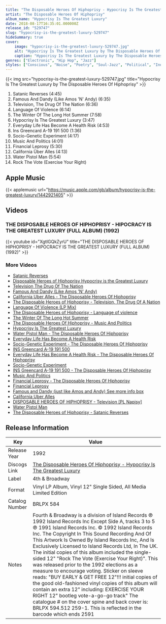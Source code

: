 ```yaml
---
title: "The Disposable Heroes Of Hiphoprisy - Hypocrisy Is The Greatest Luxury"
artist: "The Disposable Heroes Of Hiphoprisy"
album_name: "Hypocrisy Is The Greatest Luxury"
date: 2018-08-17T16:35:01.000000Z
release_id: "529747"
slug: "hypocrisy-is-the-greatest-luxury-529747"
hideSummary: true
cover:
    image: "hypocrisy-is-the-greatest-luxury-529747.jpg"
    alt: "Hypocrisy Is The Greatest Luxury by The Disposable Heroes Of Hiphoprisy"
    caption: "Hypocrisy Is The Greatest Luxury by The Disposable Heroes Of Hiphoprisy"
genres: ["Electronic", "Hip Hop", "Jazz"]
styles: ["Conscious", "Noise", "Poetry", "Soul-Jazz", "Political", "Industrial"]
---
```


{{< img src="hypocrisy-is-the-greatest-luxury-529747.jpg" title="Hypocrisy Is The Greatest Luxury by The Disposable Heroes Of Hiphoprisy" >}}

<!-- section break -->

1. Satanic Reverses (4:45)
2. Famous And Dandy (Like Amos 'N' Andy) (6:35)
3. Television, The Drug Of The Nation (6:36)
4. Language Of Violence (6:14)
5. The Winter Of The Long Hot Summer (7:58)
6. Hypocrisy Is The Greatest Luxury (3:47)
7. Everyday Life Has Become A Health Risk (4:53)
8. Ins Greencard A-19 191 500 (1:36)
9. Socio-Genetic Experiment (4:17)
10. Music And Politics (4:01)
11. Financial Leprosy (5:30)
12. California Über Alles (4:13)
13. Water Pistol Man (5:54)
14. Rock The Vote (Exercise Your Right)

<!-- section break -->




## Apple Music
{{< applemusic url="https://music.apple.com/gb/album/hypocrisy-is-the-greatest-luxury/1442921405" >}}





## Videos
### THE DISPOSABLE HEROES OF HIPHOPRISY - HIPOCRACY IS THE GREATEST LUXURY (FULL ALBUM) (1992)
{{< youtube id="XgtIGQkZyrU" title="THE DISPOSABLE HEROES OF HIPHOPRISY - HIPOCRACY IS THE GREATEST LUXURY (FULL ALBUM) (1992)" >}}<br>

### More Videos

- [Satanic Reverses](https://www.youtube.com/watch?v=3MGxfMH4CJ0)
- [Disposable Heroes of Hiphoprisy   Hypocrisy is the Greatest Luxury](https://www.youtube.com/watch?v=zurCtInZUcg)
- [Television The Drug Of The Nation](https://www.youtube.com/watch?v=AioHRn9y6aM)
- [Famous And Dandy (Like Amos 'N' Andy)](https://www.youtube.com/watch?v=yE7H93Ev4F8)
- [California Uber Alles - The Disposable Heroes Of Hiphoprisy](https://www.youtube.com/watch?v=cBAkOifDeSw)
- [The Disposable Heroes of Hiphoprisy - Television, The Drug Of A Nation](https://www.youtube.com/watch?v=wAwEAWSBO_Y)
- [Language Of Violence (LP Mix)](https://www.youtube.com/watch?v=vRzkEpwjpSo)
- [The Disposable Heroes of Hiphoprisy - Language of violence](https://www.youtube.com/watch?v=ldRZRa61iB4)
- [The Winter Of The Long Hot Summer](https://www.youtube.com/watch?v=TucTQi9SCP4)
- [The Disposable Heroes Of Hiphoprisy - Music And Politics](https://www.youtube.com/watch?v=ud4qix_IYws)
- [Hypocrisy Is The Greatest Luxury](https://www.youtube.com/watch?v=PFArDeCfj-M)
- [Water Pistol Man - The Disposable Heroes Of Hiphoprisy](https://www.youtube.com/watch?v=LOrGp8uU3Kg)
- [Everyday Life Has Become A Health Risk](https://www.youtube.com/watch?v=wxwufHsUSwo)
- [Socio-Genetic Experiment - The Disposable Heroes Of Hiphoprisy](https://www.youtube.com/watch?v=p8y1HFzNE-4)
- [INS Greencard A-19 191 500](https://www.youtube.com/watch?v=_Clv_tdIMNE)
- [Everyday Life Has Become A Health Risk - The Disposable Heroes Of Hiphoprisy](https://www.youtube.com/watch?v=aw5HfIW2lC8)
- [Socio-Genetic Experiment](https://www.youtube.com/watch?v=scY4L0SuH34)
- [INS Greencard A-19 191 500 - The Disposable Heroes Of Hiphoprisy](https://www.youtube.com/watch?v=ozvxSw1cHoM)
- [Music And Politics](https://www.youtube.com/watch?v=WbU3RJtRuBU)
- [Financial Leprosy - The Disposable Heroes Of Hiphoprisy](https://www.youtube.com/watch?v=kqB-wf49Xsc)
- [Financial Leprosy](https://www.youtube.com/watch?v=h8PNFiOhKLg)
- [Famous and Dandy (just like Amos and Andy) See more info box](https://www.youtube.com/watch?v=HgoTSuBZPGI)
- [California Uber Alles](https://www.youtube.com/watch?v=U5UOd1tZisg)
- [DISPOSABLE HEROES OF HIPHOPRISY - Television [PL Napisy]](https://www.youtube.com/watch?v=RKut-ATXUfA)
- [Water Pistol Man](https://www.youtube.com/watch?v=571lGlM0dAE)
- [The Disposable Heroes of Hiphoprisy - Satanic Reverses](https://www.youtube.com/watch?v=wS0f9Gh8gLQ)


## Release Information
|  Key           | Value                                                |
| ---------------| ---------------------------------------------------- |
| Release Year   | 1992                                   |
| Discogs Link   | [The Disposable Heroes Of Hiphoprisy - Hypocrisy Is The Greatest Luxury](https://www.discogs.com/release/529747-The-Disposable-Heroes-Of-Hiphoprisy-Hypocrisy-Is-The-Greatest-Luxury) |
| Label          | 4th & Broadway |
| Format         | Vinyl LP Album, Vinyl 12" Single Sided, All Media Limited Edition |
| Catalog Number | BRLPX 584 |
| Notes | Fourth & Broadway is a division of Island Records ℗ 1992 Island Records Inc Except Side A, tracks 3 to 5 ℗ 1991 Island Records Inc. © 1992 Island Records Inc. The Copyright In This Sound Recording And Of This Artwork Is Owned By Island Records Inc, And Is Exclusively Licensed to Island Records Ltd, In The UK.  The initial copies of this album included the single-sided 12" "Rock The Vote (Exercise Your Right)".  This was released prior to the 1992 elections as a measure to encourage voting.  Sticker on sleeve reads: "BUY EARLY & GET FREE 12"!!! initial copies of the good old-fashioned vinyl copies of this album will contain an extra 12" including: EXERCISE YOUR RIGHT 12" bootleg vote-a-go-go track"  The catalogue # on the cover spine and back cover is: BRLPX 594.512 259-1. This is reflected in the barcode which ends 2591 |